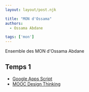 ```yaml
---
layout: layout/post.njk

title: "MON d'Ossama"
authors:
  - Ossama Abdane

tags: ['mon']
---
```

<!-- début résumé -->
Ensemble des MON d'Ossama Abdane
<!-- fin résumé -->

## Temps 1

- [Google Apps Script](./MONs/mon1)
- [MOOC Design Thinking](./mon2)


